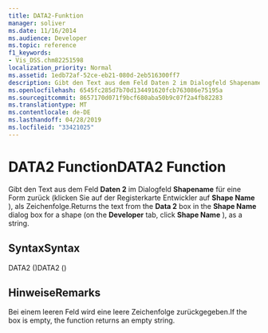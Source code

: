 ```yaml
---
title: DATA2-Funktion
manager: soliver
ms.date: 11/16/2014
ms.audience: Developer
ms.topic: reference
f1_keywords:
- Vis_DSS.chm82251598
localization_priority: Normal
ms.assetid: 1edb72af-52ce-eb21-080d-2eb516300ff7
description: Gibt den Text aus dem Feld Daten 2 im Dialogfeld Shapename für eine Form zurück (klicken Sie auf der Registerkarte Entwickler auf Shape Name ), als Zeichenfolge.
ms.openlocfilehash: 6545fc285d7b70d134491620fcb763086e75195a
ms.sourcegitcommit: 8657170d071f9bcf680aba50b9c07f2a4fb82283
ms.translationtype: MT
ms.contentlocale: de-DE
ms.lasthandoff: 04/28/2019
ms.locfileid: "33421025"
---
```

# <a name="data2-function"></a><span data-ttu-id="05d92-103">DATA2 Function</span><span class="sxs-lookup"><span data-stu-id="05d92-103">DATA2 Function</span></span>

<span data-ttu-id="05d92-104">Gibt den Text aus dem Feld **Daten 2** im Dialogfeld  **Shapename** für eine Form zurück (klicken Sie auf der Registerkarte Entwickler auf **Shape Name** ), als Zeichenfolge.</span><span class="sxs-lookup"><span data-stu-id="05d92-104">Returns the text from the **Data 2** box in the **Shape Name** dialog box for a shape (on the **Developer** tab, click **Shape Name** ), as a string.</span></span> 
  
## <a name="syntax"></a><span data-ttu-id="05d92-105">Syntax</span><span class="sxs-lookup"><span data-stu-id="05d92-105">Syntax</span></span>

<span data-ttu-id="05d92-106">DATA2 ()</span><span class="sxs-lookup"><span data-stu-id="05d92-106">DATA2 ()</span></span>
  
## <a name="remarks"></a><span data-ttu-id="05d92-107">Hinweise</span><span class="sxs-lookup"><span data-stu-id="05d92-107">Remarks</span></span>

<span data-ttu-id="05d92-108">Bei einem leeren Feld wird eine leere Zeichenfolge zurückgegeben.</span><span class="sxs-lookup"><span data-stu-id="05d92-108">If the box is empty, the function returns an empty string.</span></span> 
  

